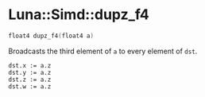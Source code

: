 # Luna::Simd::dupz_f4

```c++
float4 dupz_f4(float4 a)
```

Broadcasts the third element of `a` to every element of `dst`. 


```
dst.x := a.z
dst.y := a.z
dst.z := a.z
dst.w := a.z
```


